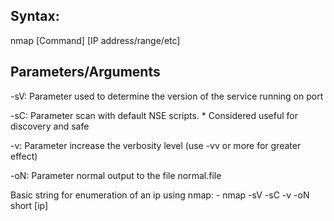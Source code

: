 
## Syntax:

nmap [Command] [IP address/range/etc]

## Parameters/Arguments

-sV: Parameter used to determine the version of the service running on port

-sC: Parameter scan with default NSE scripts. 
        * Considered useful for discovery and safe

-v: Parameter increase the verbosity level (use -vv or more for greater effect)

-oN: Parameter normal output to the file normal.file

Basic string for enumeration of an ip using nmap:
    - nmap -sV -sC -v -oN short [ip]
